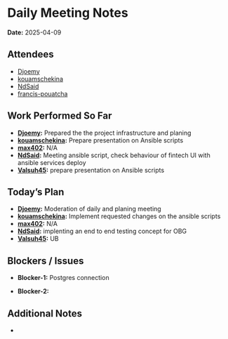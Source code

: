 # 
# # 
# Daily Meeting Notes

**Date:** 2025-04-09

## Attendees
- [Djoemy](https://github.com/Djoemy)
- [kouamschekina](https://github.com/kouamschekina)
- [NdSaid](https://github.com/NdSaid)
- [francis-pouatcha](https://github.com/francis-pouatcha)

## Work Performed So Far
- **[Djoemy](https://github.com/Djoemy):** Prepared the the project infrastructure and planing
- **[kouamschekina](https://github.com/kouamschekina):** Prepare presentation on Ansible scripts
- **[max402](https://github.com/max402):** N/A
- **[NdSaid](https://github.com/NdSaid):** Meeting ansible script, check behaviour of fintech UI with ansible services deploy
- **[Valsuh45](https://github.com/Valsuh45):** prepare presentation on Ansible scripts    

## Today’s Plan
- **[Djoemy](https://github.com/Djoemy):** Moderation of daily and planing meeting
- **[kouamschekina](https://github.com/kouamschekina):** Implement requested changes on the ansible scripts
- **[max402](https://github.com/max402):** N/A
- **[NdSaid](https://github.com/NdSaid):** implenting an end to end testing concept for OBG
- **[Valsuh45](https://github.com/Valsuh45):** UB

## Blockers / Issues
- **Blocker-1:** Postgres connection

- **Blocker-2:** 

## Additional Notes
- 
